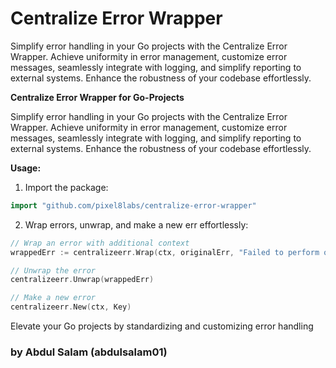 # Centralize Error Wrapper

Simplify error handling in your Go projects with the Centralize Error Wrapper. Achieve uniformity in error management, customize error messages, seamlessly integrate with logging, and simplify reporting to external systems. Enhance the robustness of your codebase effortlessly.

**Centralize Error Wrapper for Go-Projects**

Simplify error handling in your Go projects with the Centralize Error Wrapper. Achieve uniformity in error management, customize error messages, seamlessly integrate with logging, and simplify reporting to external systems. Enhance the robustness of your codebase effortlessly.

**Usage:**

1. Import the package:

```go
import "github.com/pixel8labs/centralize-error-wrapper"
```

2. Wrap errors, unwrap, and make a new err effortlessly:

```go
// Wrap an error with additional context
wrappedErr := centralizeerr.Wrap(ctx, originalErr, "Failed to perform operation")

// Unwrap the error
centralizeerr.Unwrap(wrappedErr)

// Make a new error
centralizeerr.New(ctx, Key)
```

Elevate your Go projects by standardizing and customizing error handling

### by Abdul Salam (abdulsalam01)
